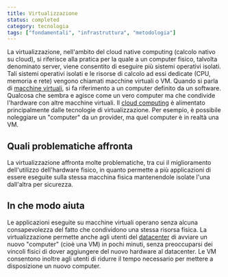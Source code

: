 ```yaml
---
title: Virtualizzazione
status: completed
category: tecnologia
tags: ["fondamentali", "infrastruttura", "metodologia"]
---
```




La virtualizzazione, nell'ambito del cloud native computing (calcolo nativo su cloud), 
si riferisce alla pratica per la quale a un computer fisico, talvolta denominato server,
viene consentito di eseguire più sistemi operativi isolati.
Tali sistemi operativi isolati e le risorse di calcolo ad essi dedicate (CPU, memoria e rete) vengono
chiamati macchine virtuali o VM.
Quando si parla di [macchine virtuali](/it/virtual-machine/), si fa riferimento a un computer definito da un software.
Qualcosa che sembra e agisce come un vero computer ma che condivide l'hardware con altre macchine virtuali.
Il [cloud computing](/it/cloud-computing/) è alimentato principalmente dalle tecnologie di virtualizzazione.
Per esempio, è possibile noleggiare un "computer" da un provider, ma quel computer è in realtà una VM.

## Quali problematiche affronta

La virtualizzazione affronta molte problematiche, tra cui il miglioramento dell'utilizzo dell'hardware fisico,
in quanto permette a più applicazioni di essere eseguite sulla stessa macchina fisica
mantenendole isolate l'una dall'altra per sicurezza.

## In che modo aiuta

Le applicazioni eseguite su macchine virtuali operano senza alcuna consapevolezza del fatto che condividono una stessa risorsa fisica.
La virtualizzazione permette anche agli utenti del [datacenter](/it/datacenter/) di avviare un nuovo "computer" (cioè una VM) in pochi minuti,
senza preoccuparsi dei vincoli fisici di dover aggiungere del nuovo hardware al datacenter.
Le VM consentono inoltre agli utenti di ridurre il tempo necessario per mettere a disposizione un nuovo computer.
